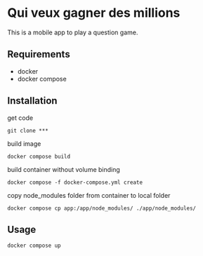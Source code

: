 # Qui veux gagner des millions

This is a mobile app to play a question game.

## Requirements

- docker
- docker compose

## Installation

get code

    git clone ***

build image

    docker compose build

build container without volume binding

    docker compose -f docker-compose.yml create

copy node_modules folder from container to local folder

    docker compose cp app:/app/node_modules/ ./app/node_modules/

## Usage

    docker compose up